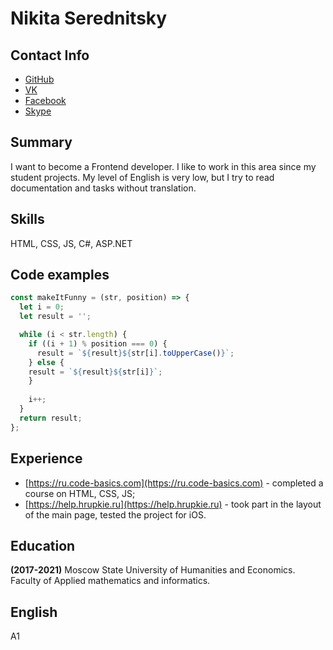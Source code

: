Nikita Serednitsky
================

Contact Info
---------
* [GitHub](https://github.com/serednitsky)
* [VK](https://vk.com/serednitsky.nick)
* [Facebook](https://www.facebook.com/profile.php?id=100005763780414)
* [Skype](https://join.skype.com/invite/qbJtLEBps5de)

Summary
---------
I want to become a Frontend developer. I like to work in this area since 
my student projects. My level of English is very low, but I try to read documentation 
and tasks without translation.

Skills
---------
HTML, CSS, JS, C#, ASP.NET

Code examples
---------
```javascript
const makeItFunny = (str, position) => {
  let i = 0;
  let result = '';

  while (i < str.length) {
    if ((i + 1) % position === 0) {
      result = `${result}${str[i].toUpperCase()}`;
    } else {
    result = `${result}${str[i]}`; 
    }
    
    i++;
  }
  return result;
};
````

Experience
---------
* [https://ru.code-basics.com](https://ru.code-basics.com) - completed a course on HTML, CSS, JS;
* [https://help.hrupkie.ru](https://help.hrupkie.ru) - took part in the
layout of the main page, tested the project for iOS.

Education
---------
**(2017-2021)** Moscow State University of Humanities and Economics. 
Faculty of Applied mathematics and informatics.

English
---------
A1
